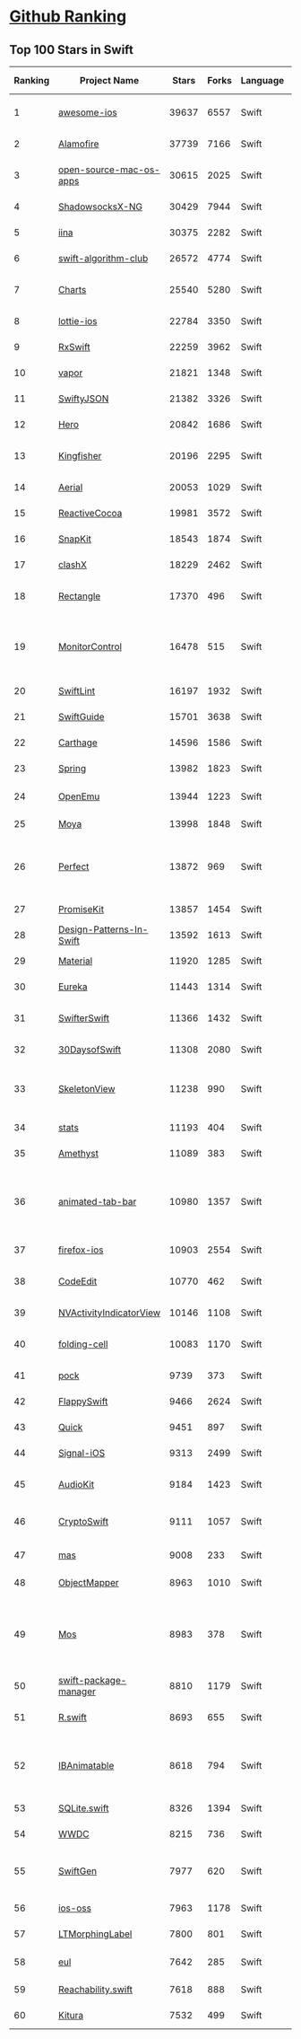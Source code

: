 [Github Ranking](../README.md)
==========

## Top 100 Stars in Swift

| Ranking | Project Name | Stars | Forks | Language | Open Issues | Description | Last Commit |
| ------- | ------------ | ----- | ----- | -------- | ----------- | ----------- | ----------- |
| 1 | [awesome-ios](https://github.com/vsouza/awesome-ios) | 39637 | 6557 | Swift | 2 | A curated list of awesome iOS ecosystem, including Objective-C and Swift Projects  | 2022-06-16T03:48:24Z |
| 2 | [Alamofire](https://github.com/Alamofire/Alamofire) | 37739 | 7166 | Swift | 27 | Elegant HTTP Networking in Swift | 2022-06-19T23:16:08Z |
| 3 | [open-source-mac-os-apps](https://github.com/serhii-londar/open-source-mac-os-apps) | 30615 | 2025 | Swift | 36 | 🚀 Awesome list of open source applications for macOS. https://t.me/s/opensourcemacosapps | 2022-06-16T13:49:36Z |
| 4 | [ShadowsocksX-NG](https://github.com/shadowsocks/ShadowsocksX-NG) | 30429 | 7944 | Swift | 252 | Next Generation of ShadowsocksX | 2022-03-06T05:44:10Z |
| 5 | [iina](https://github.com/iina/iina) | 30375 | 2282 | Swift | 1273 | The modern video player for macOS. | 2022-06-15T08:42:16Z |
| 6 | [swift-algorithm-club](https://github.com/raywenderlich/swift-algorithm-club) | 26572 | 4774 | Swift | 28 | Algorithms and data structures in Swift, with explanations! | 2022-05-10T09:55:10Z |
| 7 | [Charts](https://github.com/danielgindi/Charts) | 25540 | 5280 | Swift | 748 | Beautiful charts for iOS/tvOS/OSX! The Apple side of the crossplatform MPAndroidChart. | 2022-06-15T15:39:54Z |
| 8 | [lottie-ios](https://github.com/airbnb/lottie-ios) | 22784 | 3350 | Swift | 299 | An iOS library to natively render After Effects vector animations | 2022-06-16T20:09:53Z |
| 9 | [RxSwift](https://github.com/ReactiveX/RxSwift) | 22259 | 3962 | Swift | 5 | Reactive Programming in Swift | 2022-06-18T12:30:33Z |
| 10 | [vapor](https://github.com/vapor/vapor) | 21821 | 1348 | Swift | 77 | 💧 A server-side Swift HTTP web framework. | 2022-06-15T11:45:56Z |
| 11 | [SwiftyJSON](https://github.com/SwiftyJSON/SwiftyJSON) | 21382 | 3326 | Swift | 111 | The better way to deal with JSON data in Swift. | 2022-03-15T19:28:51Z |
| 12 | [Hero](https://github.com/HeroTransitions/Hero) | 20842 | 1686 | Swift | 23 | Elegant transition library for iOS & tvOS | 2022-05-06T04:48:46Z |
| 13 | [Kingfisher](https://github.com/onevcat/Kingfisher) | 20196 | 2295 | Swift | 73 | A lightweight, pure-Swift library for downloading and caching images from the web. | 2022-06-19T13:24:28Z |
| 14 | [Aerial](https://github.com/JohnCoates/Aerial) | 20053 | 1029 | Swift | 52 | Apple TV Aerial Screensaver for Mac | 2022-04-23T13:17:54Z |
| 15 | [ReactiveCocoa](https://github.com/ReactiveCocoa/ReactiveCocoa) | 19981 | 3572 | Swift | 0 | Cocoa framework and Obj-C dynamism bindings for ReactiveSwift. | 2022-04-18T18:12:00Z |
| 16 | [SnapKit](https://github.com/SnapKit/SnapKit) | 18543 | 1874 | Swift | 77 | A Swift Autolayout DSL for iOS & OS X | 2022-04-14T10:41:55Z |
| 17 | [clashX](https://github.com/yichengchen/clashX) | 18229 | 2462 | Swift | 0 | None | 2022-03-24T03:33:35Z |
| 18 | [Rectangle](https://github.com/rxhanson/Rectangle) | 17370 | 496 | Swift | 34 | Move and resize windows on macOS with keyboard shortcuts and snap areas | 2022-06-11T01:16:32Z |
| 19 | [MonitorControl](https://github.com/MonitorControl/MonitorControl) | 16478 | 515 | Swift | 64 | 🖥 Control your display's brightness & volume on your Mac as if it was a native Apple Display. Use Apple Keyboard keys or custom shortcuts. Shows the native macOS OSDs. | 2022-06-16T13:26:18Z |
| 20 | [SwiftLint](https://github.com/realm/SwiftLint) | 16197 | 1932 | Swift | 278 | A tool to enforce Swift style and conventions. | 2022-06-19T17:50:47Z |
| 21 | [SwiftGuide](https://github.com/ipader/SwiftGuide) | 15701 | 3638 | Swift | 0 | Swift Featured Projects in brain Mapping | 2021-05-20T02:57:09Z |
| 22 | [Carthage](https://github.com/Carthage/Carthage) | 14596 | 1586 | Swift | 153 | A simple, decentralized dependency manager for Cocoa | 2022-06-15T12:23:14Z |
| 23 | [Spring](https://github.com/MengTo/Spring) | 13982 | 1823 | Swift | 129 | A library to simplify iOS animations in Swift. | 2022-04-12T15:38:16Z |
| 24 | [OpenEmu](https://github.com/OpenEmu/OpenEmu) | 13944 | 1223 | Swift | 200 | 🕹 Retro video game emulation for macOS | 2022-06-19T21:11:41Z |
| 25 | [Moya](https://github.com/Moya/Moya) | 13998 | 1848 | Swift | 111 | Network abstraction layer written in Swift. | 2022-04-30T02:03:52Z |
| 26 | [Perfect](https://github.com/PerfectlySoft/Perfect) | 13872 | 969 | Swift | 53 | Server-side Swift. The Perfect core toolset and framework for Swift Developers. (For mobile back-end development, website and API development, and more…) | 2021-07-24T15:45:45Z |
| 27 | [PromiseKit](https://github.com/mxcl/PromiseKit) | 13857 | 1454 | Swift | 12 | Promises for Swift & ObjC. | 2022-05-11T17:15:42Z |
| 28 | [Design-Patterns-In-Swift](https://github.com/ochococo/Design-Patterns-In-Swift) | 13592 | 1613 | Swift | 2 | 📖 Design Patterns implemented in Swift 5.0 | 2022-06-11T18:35:08Z |
| 29 | [Material](https://github.com/CosmicMind/Material) | 11920 | 1285 | Swift | 28 | A UI/UX framework for creating beautiful applications. | 2022-05-16T17:39:01Z |
| 30 | [Eureka](https://github.com/xmartlabs/Eureka) | 11443 | 1314 | Swift | 149 | Elegant iOS form builder in Swift | 2022-06-15T20:18:19Z |
| 31 | [SwifterSwift](https://github.com/SwifterSwift/SwifterSwift) | 11366 | 1432 | Swift | 15 | A handy collection of more than 500 native Swift extensions to boost your productivity. | 2022-06-15T06:37:51Z |
| 32 | [30DaysofSwift](https://github.com/allenwong/30DaysofSwift) | 11308 | 2080 | Swift | 7 | A self-taught project to learn Swift. | 2022-05-21T17:40:30Z |
| 33 | [SkeletonView](https://github.com/Juanpe/SkeletonView) | 11238 | 990 | Swift | 36 | ☠️ An elegant way to show users that something is happening and also prepare them to which contents they are awaiting | 2022-06-09T18:39:58Z |
| 34 | [stats](https://github.com/exelban/stats) | 11193 | 404 | Swift | 12 | macOS system monitor in your menu bar | 2022-06-19T16:09:52Z |
| 35 | [Amethyst](https://github.com/ianyh/Amethyst) | 11089 | 383 | Swift | 285 | Automatic tiling window manager for macOS à la xmonad. | 2022-06-19T17:25:41Z |
| 36 | [animated-tab-bar](https://github.com/Ramotion/animated-tab-bar) | 10980 | 1357 | Swift | 7 | :octocat: RAMAnimatedTabBarController is a Swift UI module library for adding animation to iOS tabbar items and icons. iOS library made by @Ramotion | 2022-01-26T02:40:50Z |
| 37 | [firefox-ios](https://github.com/mozilla-mobile/firefox-ios) | 10903 | 2554 | Swift | 1024 | Firefox for iOS | 2022-06-17T21:22:08Z |
| 38 | [CodeEdit](https://github.com/CodeEditApp/CodeEdit) | 10770 | 462 | Swift | 92 | CodeEdit App for macOS – Elevate your code editing experience. Open source, free forever. | 2022-06-17T21:57:32Z |
| 39 | [NVActivityIndicatorView](https://github.com/ninjaprox/NVActivityIndicatorView) | 10146 | 1108 | Swift | 13 | A collection of awesome loading animations | 2022-03-04T13:34:19Z |
| 40 | [folding-cell](https://github.com/Ramotion/folding-cell) | 10083 | 1170 | Swift | 7 | :octocat: 📃 FoldingCell is an expanding content cell with animation made by @Ramotion | 2022-03-28T12:16:52Z |
| 41 | [pock](https://github.com/pock/pock) | 9739 | 373 | Swift | 18 | Widgets manager for MacBook Touch Bar | 2022-05-14T10:13:01Z |
| 42 | [FlappySwift](https://github.com/fullstackio/FlappySwift) | 9466 | 2624 | Swift | 3 | swift implementation of flappy bird. More at fullstackedu.com | 2022-04-07T08:55:39Z |
| 43 | [Quick](https://github.com/Quick/Quick) | 9451 | 897 | Swift | 27 | The Swift (and Objective-C) testing framework. | 2022-06-13T03:28:18Z |
| 44 | [Signal-iOS](https://github.com/signalapp/Signal-iOS) | 9313 | 2499 | Swift | 137 | A private messenger for iOS. | 2022-06-16T16:27:12Z |
| 45 | [AudioKit](https://github.com/AudioKit/AudioKit) | 9184 | 1423 | Swift | 1 | Swift audio synthesis, processing, & analysis platform for iOS, macOS and tvOS | 2022-06-19T21:12:38Z |
| 46 | [CryptoSwift](https://github.com/krzyzanowskim/CryptoSwift) | 9111 | 1057 | Swift | 36 | CryptoSwift is a growing collection of standard and secure cryptographic algorithms implemented in Swift | 2022-06-09T18:29:22Z |
| 47 | [mas](https://github.com/mas-cli/mas) | 9008 | 233 | Swift | 67 | :package: Mac App Store command line interface | 2022-06-04T17:05:07Z |
| 48 | [ObjectMapper](https://github.com/tristanhimmelman/ObjectMapper) | 8963 | 1010 | Swift | 46 | Simple JSON Object mapping written in Swift | 2021-08-02T16:22:43Z |
| 49 | [Mos](https://github.com/Caldis/Mos) | 8983 | 378 | Swift | 143 | 一个用于在 macOS 上平滑你的鼠标滚动效果或单独设置滚动方向的小工具, 让你的滚轮爽如触控板  \|  A lightweight tool used to smooth scrolling and set scroll direction independently for your mouse on macOS | 2022-06-19T01:21:02Z |
| 50 | [swift-package-manager](https://github.com/apple/swift-package-manager) | 8810 | 1179 | Swift | 464 | The Package Manager for the Swift Programming Language | 2022-06-19T03:15:02Z |
| 51 | [R.swift](https://github.com/mac-cain13/R.swift) | 8693 | 655 | Swift | 79 | Strong typed, autocompleted resources like images, fonts and segues in Swift projects | 2022-05-03T07:31:30Z |
| 52 | [IBAnimatable](https://github.com/IBAnimatable/IBAnimatable) | 8618 | 794 | Swift | 45 | Design and prototype customized UI, interaction, navigation, transition and animation for App Store ready Apps in Interface Builder with IBAnimatable. | 2022-04-28T22:04:37Z |
| 53 | [SQLite.swift](https://github.com/stephencelis/SQLite.swift) | 8326 | 1394 | Swift | 80 | A type-safe, Swift-language layer over SQLite3. | 2022-06-16T09:50:08Z |
| 54 | [WWDC](https://github.com/insidegui/WWDC) | 8215 | 736 | Swift | 32 | The unofficial WWDC app for macOS | 2021-10-21T15:29:09Z |
| 55 | [SwiftGen](https://github.com/SwiftGen/SwiftGen) | 7977 | 620 | Swift | 70 | The Swift code generator for your assets, storyboards, Localizable.strings, … — Get rid of all String-based APIs! | 2022-06-12T01:44:45Z |
| 56 | [ios-oss](https://github.com/kickstarter/ios-oss) | 7963 | 1178 | Swift | 0 | Kickstarter for iOS. Bring new ideas to life, anywhere. | 2022-06-09T21:50:19Z |
| 57 | [LTMorphingLabel](https://github.com/lexrus/LTMorphingLabel) | 7800 | 801 | Swift | 24 | [EXPERIMENTAL] Graceful morphing effects for UILabel written in Swift. | 2021-08-10T06:21:45Z |
| 58 | [eul](https://github.com/gao-sun/eul) | 7642 | 285 | Swift | 53 | 🖥️ macOS status monitoring app written in SwiftUI. | 2022-01-23T07:24:53Z |
| 59 | [Reachability.swift](https://github.com/ashleymills/Reachability.swift) | 7618 | 888 | Swift | 75 | Replacement for Apple's Reachability re-written in Swift with closures | 2021-07-13T18:20:46Z |
| 60 | [Kitura](https://github.com/Kitura/Kitura) | 7532 | 499 | Swift | 76 | A Swift web framework and HTTP server. | 2022-04-22T00:48:26Z |

